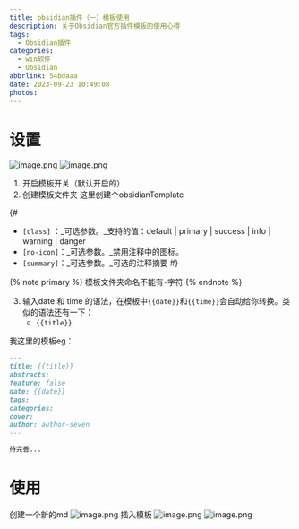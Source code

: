 ```yaml
---
title: obsidian插件（一）模板使用
description: 关于Obsidian官方插件模板的使用心得
tags:
  - Obsidian插件
categories:
  - win软件
  - Obsidian
abbrlink: 54bdaaa
date: 2023-09-23 10:49:08
photos:
---
```


# 设置

![image.png](https://yjl-img.oss-cn-beijing.aliyuncs.com/_post/20230923113519.png)
![image.png](https://yjl-img.oss-cn-beijing.aliyuncs.com/_post/20230923113602.png)

1. 开启模板开关（默认开启的）
2. 创建模板文件夹
	这里创建个obsidianTemplate

{#
- `[class]` ：_可选参数。_支持的值：default | primary | success | info | warning | danger
- `[no-icon]`：_可选参数。_禁用注释中的图标。
- `[summary]`：_可选参数。_可选的注释摘要
#}

{% note primary %}
模板文件夹命名不能有`-`字符
{% endnote %}

3. 输入date 和 time 的语法，在模板中`{{date}}`和`{{time}}`会自动给你转换。类似的语法还有一下：
	* `{{title}}`

我这里的模板eg：

```markdown
---
title: {{title}}
abstracts: 
feature: false
date: {{date}}
tags:
categories:
cover: 
author: author-seven
---

待完善...
```
# 使用

创建一个新的md
![image.png](https://yjl-img.oss-cn-beijing.aliyuncs.com/_post/20230923114547.png)
插入模板
![image.png](https://yjl-img.oss-cn-beijing.aliyuncs.com/_post/20230923114618.png)
![image.png](https://yjl-img.oss-cn-beijing.aliyuncs.com/_post/20230923114730.png)
